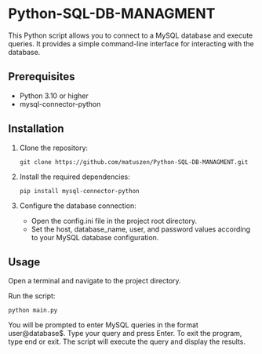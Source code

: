# Python-SQL-DB-MANAGMENT

This Python script allows you to connect to a MySQL database and execute queries. It provides a simple command-line interface for interacting with the database.

## Prerequisites

- Python 3.10 or higher
- mysql-connector-python

## Installation

1. Clone the repository:

   ```shell
   git clone https://github.com/matuszen/Python-SQL-DB-MANAGMENT.git
   ```

2. Install the required dependencies:

   ```shell
   pip install mysql-connector-python
   ```

3. Configure the database connection:
   - Open the config.ini file in the project root directory.
   - Set the host, database_name, user, and password values according to your MySQL database configuration.

## Usage

Open a terminal and navigate to the project directory.

Run the script:

```shell
python main.py
```

You will be prompted to enter MySQL queries in the format user@database$. Type your query and press Enter.
To exit the program, type end or exit.
The script will execute the query and display the results.
